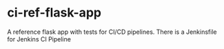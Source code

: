 # ci-ref-flask-app

A reference flask app with tests for CI/CD pipelines. There is a Jenkinsfile for Jenkins CI Pipeline
